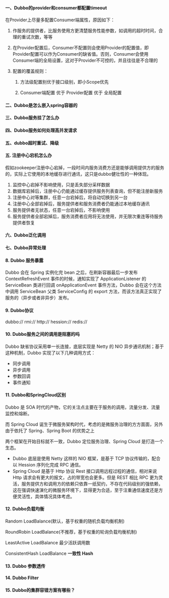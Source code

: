 #### 一、Dubbo的provider和consumer都配置timeout

在Provider上尽量多配置Consumer端属性，原因如下：

1. 作服务的提供者，比服务使用方更清楚服务性能参数，如调用的超时时间，合理的重试次数，等等

2. 在Provider配置后，Consumer不配置则会使用Provider的配置值，即Provider配置可以作为Consumer的缺省值。否则，Consumer会使用Consumer端的全局设置，这对于Provider不可控的，并且往往是不合理的

3. 配置的覆盖规则：

   1) 方法级配置别优于接口级别，即小Scope优先 

   2) Consumer端配置 优于 Provider配置 优于 全局配置

#### 二、Dubbo是怎么嵌入spring容器的

#### 三、Dubbo服务挂了怎么办

#### 四、Dubbo服务如何处理高并发请求

#### 五、dubbo超时重试、降级

#### 五. 注册中心宕机怎么办

假如zookeeper注册中心宕掉，一段时间内服务消费方还是能够调用提供方的服务的，实际上它使用的本地缓存进行通讯，这只是dubbo健壮性的一种体现。

1. 监控中心宕掉不影响使用，只是丢失部分采样数据
2. 数据库宕掉后，注册中心仍能通过缓存提供服务列表查询，但不能注册新服务
3. 注册中心对等集群，任意一台宕掉后，将自动切换到另一台
4. 注册中心全部宕掉后，服务提供者和服务消费者仍能通过本地缓存通讯
5. 服务提供者无状态，任意一台宕掉后，不影响使用
6. 服务提供者全部宕掉后，服务消费者应用将无法使用，并无限次重连等待服务提供者恢复

#### 六、Dubbo泛化调用

#### 七、Dubbo异常处理

#### 8. **Dubbo 服务暴露**

Dubbo 会在 Spring 实例化完 bean 之后，在刷新容器最后一步发布 ContextRefreshEvent 事件的时候，通知实现了 ApplicationListener 的 ServiceBean 类进行回调 onApplicationEvent 事件方法，Dubbo 会在这个方法中调用 ServiceBean 父类 ServiceConfig 的 export 方法，而该方法真正实现了服务的（异步或者非异步）发布。

#### 9. Dubbo协议

dubbo:// rmi:// http:// hession:// redis://

#### 10. Dubbo服务之间的调用是阻塞的吗

Dubbo 缺省协议采用单一长连接，底层实现是 Netty 的 NIO 异步通讯机制；基于这种机制，Dubbo 实现了以下几种调用方式：

- 同步调用
- 异步调用
- 参数回调
- 事件通知

#### 11. Dubbo和SpringCloud区别

Dubbo 是 SOA 时代的产物，它的关注点主要在于服务的调用，流量分发、流量监控和熔断。

而 Spring Cloud 诞生于微服务架构时代，考虑的是微服务治理的方方面面，另外由于依托了 Spring、Spring Boot 的优势之上

两个框架在开始目标就不一致，Dubbo 定位服务治理、Spring Cloud 是打造一个生态。

- Dubbo 底层是使用 Netty 这样的 NIO 框架，是基于 TCP 协议传输的，配合以 Hession 序列化完成 RPC 通信。
- Spring Cloud 是基于 Http 协议 Rest 接口调用远程过程的通信，相对来说 Http 请求会有更大的报文，占的带宽也会更多。但是 REST 相比 RPC 更为灵活，服务提供方和调用方的依赖只依靠一纸契约，不存在代码级别的强依赖，这在强调快速演化的微服务环境下，显得更为合适，至于注重通信速度还是方便灵活性，具体情况具体考虑。

#### 12. Dubbo负载均衡

Random LoadBalance(默认，基于权重的随机负载均衡机制)

RoundRobin LoadBalance(不推荐，基于权重的轮询负载均衡机制)

LeastActive LoadBalance 最少活跃调用数

ConsistentHash LoadBalance **一致性 Hash**

#### 13. Dubbo 参数透传

#### 14. Dubbo Filter

#### 15. **Dubbo的集群容错方案有哪些？**

